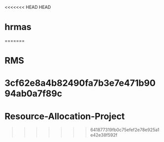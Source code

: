 <<<<<<< HEAD
HEAD
# hrmas
=======
# RMS
3cf62e8a4b82490fa7b3e7e471b9094ab0a7f89c
=======
# Resource-Allocation-Project
>>>>>>> 641877319fb0c75efef2e78e925a1e42e38f592f
